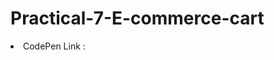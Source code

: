 # Practical-7-E-commerce-cart

<li>CodePen Link : <a href="https://codepen.io/purvipatel10/pen/rNGVaeM?editors=0010"></a></li>
